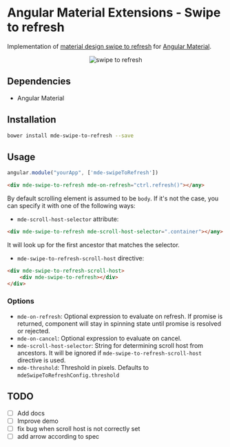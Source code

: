 # Angular Material Extensions - Swipe to refresh
Implementation of [material design swipe to refresh](https://material.google.com/patterns/swipe-to-refresh.html#swipe-to-refresh-positioning)
for [Angular Material](https://material.angularjs.org).


<p align="center">
  <img src="https://cloud.githubusercontent.com/assets/3150694/20712903/7116dc4c-b65b-11e6-84d7-4a518c6def61.gif" align="center"
alt="swipe to refresh">
</p>

## Dependencies
- Angular Material

## Installation
```bash
bower install mde-swipe-to-refresh --save
```

## Usage
```js
angular.module("yourApp", ['mde-swipeToRefresh'])
```
```html
<div mde-swipe-to-refresh mde-on-refresh="ctrl.refresh()"></any>
```
By default scrolling element is assumed to be `body`. If it's not the case, you can specify it with one of the following
ways:

- `mde-scroll-host-selector` attribute:
```html
<div mde-swipe-to-refresh mde-scroll-host-selector=".container"></any>
```
It will look up for the first ancestor that matches the selector.

- `mde-swipe-to-refresh-scroll-host` directive:
```html
<div mde-swipe-to-refresh-scroll-host>
    <div mde-swipe-to-refresh></div>
</div>
```
### Options
- `mde-on-refresh`:
Optional expression to evaluate on refresh. If promise is returned, component will stay in spinning state until promise 
is resolved or rejected.
- `mde-on-cancel`:
Optional expression to evaluate on cancel.
- `mde-scroll-host-selector`: String for determining scroll host from ancestors. It will be ignored if 
`mde-swipe-to-refresh-scroll-host` directive is used.
- `mde-threshold`:
Threshold in pixels. Defaults to `mdeSwipeToRefreshConfig.threshold`


## TODO
- [ ] Add docs
- [ ] Improve demo
- [ ] fix bug when scroll host is not correctly set
- [ ] add arrow according to spec
